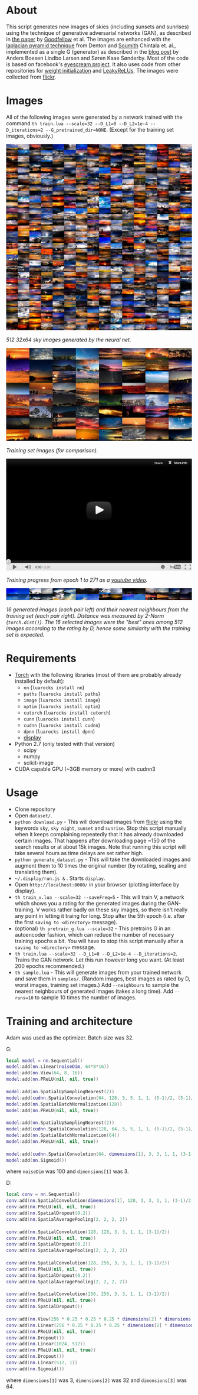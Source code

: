 # About

This script generates new images of skies (including sunsets and sunrises) using the technique of generative adversarial networks (GAN), as described in [the paper](http://arxiv.org/abs/1406.2661) by [Goodfellow](https://github.com/goodfeli) et al.
The images are enhanced with the [laplacian pyramid technique](http://arxiv.org/abs/1506.05751) from Denton and [Soumith](https://github.com/soumith) Chintala et. al., implemented as a single G (generator) as described in the [blog post](http://torch.ch//blog/2015/11/13/gan.html) by Anders Boesen Lindbo Larsen and Søren Kaae Sønderby.
Most of the code is based on facebook's [eyescream project](https://github.com/facebook/eyescream).
It also uses code from other repositories for [weight initialization](https://github.com/e-lab/torch-toolbox/blob/master/Weight-init/weight-init.lua) and [LeakyReLUs](https://github.com/nagadomi/waifu2x/blob/master/lib/LeakyReLU.lua).
The images were collected from [flickr](http://www.flickr.com).

# Images

All of the following images were generated by a network trained with the command `th train.lua --scale=32 --D_L1=0 --D_L2=1e-4 --D_iterations=2 --G_pretrained_dir=NONE`. (Except for the training set images, obviously.)


![1024 generated 32x64 images](images/random512.jpg?raw=true "512 generated 32x64 images")

*512 32x64 sky images generated by the neural net.*

![Training set](images/trainset.jpg?raw=true "Training set")

*Training set images (for comparison).*

[![Training progress video](images/youtube-embedded-image.jpg?raw=true)](https://youtu.be/9XWiy0c7UhE)

*Training progress from epoch 1 to 271 as a [youtube video](https://youtu.be/9XWiy0c7UhE).*
<!--- [![Demo CountPages alpha](http://share.gifyoutube.com/KzB6Gb.gif)](https://www.youtube.com/watch?v=ek1j272iAmc) -->

![Nearest neighbours of generated 32x64 images](images/neighbours.jpg?raw=true "Nearest neighbours of generated 32x64 images")

*16 generated images (each pair left) and their nearest neighbours from the training set (each pair right). Distance was measured by 2-Norm (`torch.dist()`). The 16 selected images were the "best" ones among 512 images according to the rating by D, hence some similarity with the training set is expected.*

# Requirements

* [Torch](http://torch.ch/) with the following libraries (most of them are probably already installed by default):
  * `nn` (`luarocks install nn`)
  * `paths` (`luarocks install paths`)
  * `image` (`luarocks install image`)
  * `optim` (`luarocks install optim`)
  * `cutorch` (`luarocks install cutorch`)
  * `cunn` (`luarocks install cunn`)
  * `cudnn` (`luarocks install cudnn`)
  * `dpnn` (`luarocks install dpnn`)
  * [display](https://github.com/szym/display)
* Python 2.7 (only tested with that version)
  * scipy
  * numpy
  * scikit-image
* CUDA capable GPU (~3GB memory or more) with cudnn3

# Usage

* Clone repository
* Open `dataset/`.
* `python download.py` - This will download images from [flickr](http://www.flickr.com) using the keywords `sky`, `sky night`, `sunset` and `sunrise`. Stop this script manually when it keeps complaining repeatedly that it has already downloaded certain images. That happens after downloading page ~150 of the search results or at about 15k images. Note that running this script will take several hours as time delays are set rather high.
* `python generate_dataset.py` - This will take the downloaded images and augment them to 10 times the original number (by rotating, scaling and translating them).
* `~/.display/run.js &` . Starts `display`.
* Open `http://localhost:8000/` in your browser (plotting interface by display).
* `th train_v.lua --scale=32 --saveFreq=5` - This will train V, a network which shows you a rating for the generated images during the GAN-training. V works rather badly on these sky images, so there isn't really any point in letting it traing for long. Stop after the 5th epoch (i.e. after the first `saving to <directory>` message).
* (optional) `th pretrain_g.lua --scale=32` - This pretrains G in an autoencoder fashion, which can reduce the number of necessary training epochs a bit. You will have to stop this script manually after a `saving to <directory>` message.
* `th train.lua --scale=32 --D_L1=0 --D_L2=1e-4 --D_iterations=2`. Trains the GAN network. Let this run however long you want. (At least 200 epochs recommended.)
* `th sample.lua` - This will generate images from your trained network and save them in `samples/`. (Random images, best images as rated by D, worst images, training set images.) Add `--neighbours` to sample the nearest neighbours of generated images (takes a long time). Add `--runs=10` to sample 10 times the number of images.

# Training and architecture

Adam was used as the optimizer. Batch size was 32.

G:
```lua
local model = nn.Sequential()
model:add(nn.Linear(noiseDim, 64*8*16))
model:add(nn.View(64, 8, 16))
model:add(nn.PReLU(nil, nil, true))

model:add(nn.SpatialUpSamplingNearest(2))
model:add(cudnn.SpatialConvolution(64, 128, 5, 5, 1, 1, (5-1)/2, (5-1)/2))
model:add(nn.SpatialBatchNormalization(128))
model:add(nn.PReLU(nil, nil, true))

model:add(nn.SpatialUpSamplingNearest(2))
model:add(cudnn.SpatialConvolution(128, 64, 5, 5, 1, 1, (5-1)/2, (5-1)/2))
model:add(nn.SpatialBatchNormalization(64))
model:add(nn.PReLU(nil, nil, true))

model:add(cudnn.SpatialConvolution(64, dimensions[1], 3, 3, 1, 1, (3-1)/2, (3-1)/2))
model:add(nn.Sigmoid())
```
where `noiseDim` was 100 and `dimensions[1]` was 3.

D:
```lua
local conv = nn.Sequential()
conv:add(nn.SpatialConvolution(dimensions[1], 128, 3, 3, 1, 1, (3-1)/2))
conv:add(nn.PReLU(nil, nil, true))
conv:add(nn.SpatialDropout(0.2))
conv:add(nn.SpatialAveragePooling(2, 2, 2, 2))

conv:add(nn.SpatialConvolution(128, 128, 3, 3, 1, 1, (3-1)/2))
conv:add(nn.PReLU(nil, nil, true))
conv:add(nn.SpatialDropout(0.2))
conv:add(nn.SpatialAveragePooling(2, 2, 2, 2))

conv:add(nn.SpatialConvolution(128, 256, 3, 3, 1, 1, (3-1)/2))
conv:add(nn.PReLU(nil, nil, true))
conv:add(nn.SpatialDropout(0.2))
conv:add(nn.SpatialAveragePooling(2, 2, 2, 2))

conv:add(nn.SpatialConvolution(256, 256, 3, 3, 1, 1, (3-1)/2))
conv:add(nn.PReLU(nil, nil, true))
conv:add(nn.SpatialDropout())

conv:add(nn.View(256 * 0.25 * 0.25 * 0.25 * dimensions[2] * dimensions[3]))
conv:add(nn.Linear(256 * 0.25 * 0.25 * 0.25 * dimensions[2] * dimensions[3], 1024))
conv:add(nn.PReLU(nil, nil, true))
conv:add(nn.Dropout())
conv:add(nn.Linear(1024, 512))
conv:add(nn.PReLU(nil, nil, true))
conv:add(nn.Dropout())
conv:add(nn.Linear(512, 1))
conv:add(nn.Sigmoid())
```
where `dimensions[1]` was 3, `dimensions[2]` was 32 and `dimensions[3]` was 64.
